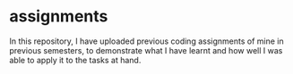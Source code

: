 # assignments

In this repository, I have uploaded previous coding assignments of mine in previous semesters, to demonstrate what I have learnt and how well I was able to apply it to the tasks at hand.
